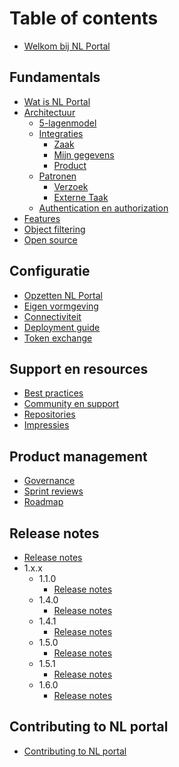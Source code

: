 # Table of contents

* [Welkom bij NL Portal](README.md)

## Fundamentals

* [Wat is NL Portal](fundamentals/wat-is-nl-portal.md)
* [Architectuur](fundamentals/architectuur/README.md)
  * [5-lagenmodel](fundamentals/architectuur/5-lagenmodel.md)
  * [Integraties](fundamentals/architectuur/integraties/README.md)
    * [Zaak](fundamentals/architectuur/integraties/zaak.md)
    * [Mijn gegevens](fundamentals/architectuur/integraties/mijn-gegevens.md)
    * [Product](fundamentals/architectuur/integraties/product.md)
  * [Patronen](fundamentals/architectuur/patronen/README.md)
    * [Verzoek](fundamentals/architectuur/patronen/verzoek.md)
    * [Externe Taak](fundamentals/architectuur/patronen/externe-taak.md)
  * [Authentication en authorization](fundamentals/architectuur/authentication-en-authorization.md)
* [Features](features/features.md)
* [Object filtering](features/zaakinformatieobjecten-filtering/zaakinformatie-object-filtering.md)
* [Open source](fundamentals/open-source.md)


## Configuratie

* [Opzetten NL Portal](configuratie/opzetten-nl-portal.md)
* [Eigen vormgeving](configuratie/eigen-vormgeving.md)
* [Connectiviteit](configuratie/connectiviteit.md)
* [Deployment guide](configuratie/deployment-guide.md)
* [Token exchange](configuratie/tokenexchange.md)

## Support en resources

* [Best practices](support-en-resources/best-practices.md)
* [Community en support](support-en-resources/community-en-support.md)
* [Repositories](support-en-resources/repositories.md)
* [Impressies](support-en-resources/impressies.md)

## Product management

* [Governance](product-management/governance.md)
* [Sprint reviews](product-management/sprintreviews.md)
* [Roadmap](product-management/roadmap.md)

## Release notes

* [Release notes](release-notes/release-notes.md)
* 1.x.x
  * 1.1.0
    * [Release notes](release-notes/major1/1.1.0/release-notes.md)
  * 1.4.0
    * [Release notes](release-notes/major1/1.4.0/release-notes.md)
  * 1.4.1
    * [Release notes](release-notes/major1/1.4.1/release-notes.md)
  * 1.5.0
    * [Release notes](release-notes/major1/1.5.0/release-notes.md)
  * 1.5.1
    * [Release notes](release-notes/major1/1.5.1/release-notes.md)
  * 1.6.0
    * [Release notes](release-notes/major1/1.6.0/release-notes.md)
  
## Contributing to NL portal

* [Contributing to NL portal](contributing/contributing.md)
